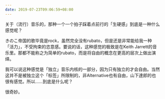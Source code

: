 ```yaml
---
date: 2019-07-23T09:06:59+08:00
---
```

关于（流行）音乐的，那种一个一个拍子踩着点前行的「生硬感」到底是一种什么感觉呢？

きのこ帝国的歌毕竟是rock，虽然完全没有rubato，但是还是非常能给我一种「活力」，不受拘束的恣意感。要说的话，这种感觉的极致是在Keith Jarrett的音乐里。那都不能称之为简单的rubato，而是将自由的概念在更高的层次上做出演绎。

我可以说这种感觉是「独立」音乐内核的一部分，因为只有独立的才会自由。当然这并不是被独立这个「标签」所限制的，非Alternative也有自由，山下達郎的也很有感觉。所以……到底是什么呢？

很奇妙。